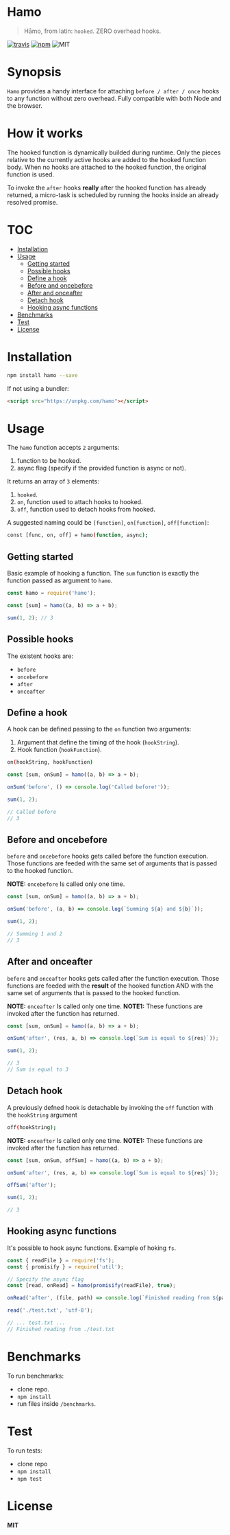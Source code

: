 # Hamo
> Hāmo, from latin: `hooked`. 
> ZERO overhead hooks.

<p>
  <a href="https://travis-ci.org/lucagez/hamo.svg?branch=master"><img src="https://travis-ci.org/lucagez/hamo.svg?branch=master" alt="travis"></a>
  <a href="https://www.npmjs.org/package/hamo"><img src="https://img.shields.io/npm/v/hamo.svg?style=flat" alt="npm"></a>
  <img src="https://img.shields.io/badge/license-MIT-f1c40f.svg" alt="MIT">
</p>

# Synopsis
`Hamo` provides a handy interface for attaching `before / after / once` hooks to any function without zero overhead.
Fully compatible with both Node and the browser.

# How it works

The hooked function is dynamically builded during runtime.
Only the pieces relative to the currently active hooks are added to the hooked function body.
When no hooks are attached to the hooked function, the original function is used.

To invoke the `after` hooks **really** after the hooked function has already returned,
a micro-task is scheduled by running the hooks inside an already resolved promise.

# TOC
  * [Installation](#installation)
  * [Usage](#usage)
    * [Getting started](#getting-started)
    * [Possible hooks](#possible-hooks)
    * [Define a hook](#define-a-hook)
    * [Before and oncebefore](#before-and-oncebefore)
    * [After and onceafter](#after-and-onceafter)
    * [Detach hook](#detach-hook)
    * [Hooking async functions](#hooking-async-functions)
  * [Benchmarks](#benchmarks)
  * [Test](#test)
  * [License](#license)


# Installation

```bash
npm install hamo --save
```

If not using a bundler:
```html
<script src="https://unpkg.com/hamo"></script>
```

# Usage

The `hamo` function accepts `2` arguments:
1. function to be hooked.
2. async flag (specify if the provided function is async or not).
   
It returns an array of `3` elements:
1. `hooked`.
2. `on`, function used to attach hooks to hooked.
3. `off`, function used to detach hooks from hooked.

A suggested naming could be `[function]`, `on[function]`, `off[function]`:
```bash
const [func, on, off] = hamo(function, async);
```

## Getting started

Basic example of hooking a function. The `sum` function is exactly the function passed as argument to `hamo`.

```javascript
const hamo = require('hamo');

const [sum] = hamo((a, b) => a + b);

sum(1, 2); // 3
```

## Possible hooks

The existent hooks are:
- `before`
- `oncebefore`
- `after`
- `onceafter`

## Define a hook

A hook can be defined passing to the `on` function two arguments:
1. Argument that define the timing of the hook (`hookString`).
2. Hook function (`hookFunction`).

```bash
on(hookString, hookFunction)
```

```javascript
const [sum, onSum] = hamo((a, b) => a + b);

onSum('before', () => console.log('Called before!'));

sum(1, 2);

// Called before
// 3

```

## Before and oncebefore

`before` and `oncebefore` hooks gets called before the function execution.
Those functions are feeded with the same set of arguments that is passed to the hooked function.

**NOTE:** `oncebefore` Is called only one time.

```javascript
const [sum, onSum] = hamo((a, b) => a + b);

onSum('before', (a, b) => console.log(`Summing ${a} and ${b}`));

sum(1, 2);

// Summing 1 and 2
// 3

```

## After and onceafter

`before` and `onceafter` hooks gets called after the function execution.
Those functions are feeded with the **result** of the hooked function AND with the same set of arguments that is passed to the hooked function.


**NOTE:** `onceafter` Is called only one time.
**NOTE1:** These functions are invoked after the function has returned.

```javascript
const [sum, onSum] = hamo((a, b) => a + b);

onSum('after', (res, a, b) => console.log(`Sum is equal to ${res}`));

sum(1, 2);

// 3
// Sum is equal to 3

```

## Detach hook

A previously defned hook is detachable by invoking the `off` function with the `hookString` argument

```bash
off(hookString);
```


**NOTE:** `onceafter` Is called only one time.
**NOTE1:** These functions are invoked after the function has returned.

```javascript
const [sum, onSum, offSum] = hamo((a, b) => a + b);

onSum('after', (res, a, b) => console.log(`Sum is equal to ${res}`));

offSum('after');

sum(1, 2);

// 3

```

## Hooking async functions

It's possible to hook async functions.
Example of hoking `fs`.


```javascript
const { readFile } = require('fs');
const { promisify } = require('util');

// Specify the async flag
const [read, onRead] = hamo(promisify(readFile), true);

onRead('after', (file, path) => console.log(`Finished reading from ${path}`));

read('./test.txt', 'utf-8');

// ... test.txt ...
// Finished reading from ./test.txt

```

# Benchmarks

To run benchmarks:
- clone repo.
- `npm install`
- run files inside `/benchmarks`.

# Test

To run tests:
- clone repo
- `npm install`
- `npm test`

# License

**MIT**

